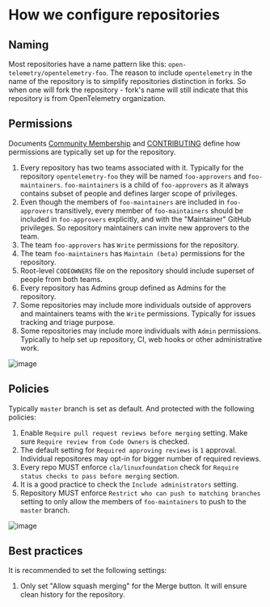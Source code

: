 # How we configure repositories

## Naming

Most repositories have a name pattern like this:
`open-telemetry/opentelemetry-foo`. The reason to include `opentelemetry` in the
name of the repository is to simplify repositories distinction in forks. So when
one will fork the repository - fork's name will still indicate that this
repository is from OpenTelemetry organization.

## Permissions

Documents [Community Membership](../community-membership.md) and
[CONTRIBUTING](../CONTRIBUTING.md) define how permissions are typically set up
for the repository.

1. Every repository has two teams associated with it. Typically for the
   repository `opentelemetry-foo` they will be named `foo-approvers` and
   `foo-maintainers`. `foo-maintainers` is a child of `foo-approvers` as it
   always contains subset of people and defines larger scope of privileges.
2. Even though the members of `foo-maintainers` are included in `foo-approvers`
   transitively, every member of `foo-maintainers` should be included in
   `foo-approvers` explicitly, and with the "Maintainer" GitHub privileges. So
   repository maintainers can invite new approvers to the team.
3. The team `foo-approvers` has `Write` permissions for the repository.
4. The team `foo-maintainers` has `Maintain (beta)` permissions for the
   repository.
5. Root-level `CODEOWNERS` file on the repository should include superset of
   people from both teams.
6. Every repository has Admins group defined as Admins for the repository.
7. Some repositories may include more individuals outside of approvers and
   maintainers teams with the `Write` permissions. Typically for issues tracking
   and triage purpose.
8. Some repositories may include more individuals with `Admin` permissions.
   Typically to help set up repository, CI, web hooks or other administrative
   work.

![image](https://user-images.githubusercontent.com/9950081/57563719-d7b6b300-7355-11e9-9ebb-3c4f549336bc.png)

## Policies

Typically `master` branch is set as default. And protected with the following
policies:

1. Enable `Require pull request reviews before merging` setting. Make sure
   `Require review from Code Owners` is checked.
2. The default setting for `Required approving reviews` is `1` approval. Individual 
   repositores may opt-in for bigger number of required reviews.
3. Every repo MUST enforce `cla/linuxfoundation` check for `Require status
   checks to pass before merging` section.
4. It is a good practice to check the `Include administrators` setting.
5. Repository MUST enforce `Restrict who can push to matching branches` setting
   to only allow the members of `foo-maintainers` to push to the `master`
   branch.

![image](https://user-images.githubusercontent.com/9950081/57563714-c5d51000-7355-11e9-80c8-68374e2de2f6.png)

## Best practices

It is recommended to set the following settings:

1. Only set "Allow squash merging" for the Merge button. It will ensure clean
   history for the repository.

